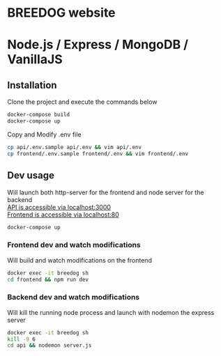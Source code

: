# BREEDOG website
# Node.js / Express / MongoDB / VanillaJS

## Installation

Clone the project and execute the commands below

```bash
docker-compose build
docker-compose up
```

Copy and Modify .env file

```bash
cp api/.env.sample api/.env && vim api/.env
cp frontend/.env.sample frontend/.env && vim frontend/.env
```

## Dev usage

Will launch both http-server for the frontend and node server for the backend\
[API is accessible via localhost:3000](localhost:3000)\
[Frontend is accessible via localhost:80](localhost:80)

```bash
docker-compose up
```

### Frontend dev and watch modifications

Will build and watch modifications on the frontend

```bash
docker exec -it breedog sh
cd frontend && npm run dev
```

### Backend dev and watch modifications

Will kill the running node process and launch with nodemon the express server

```bash
docker exec -it breedog sh
kill -9 6
cd api && nodemon server.js
```